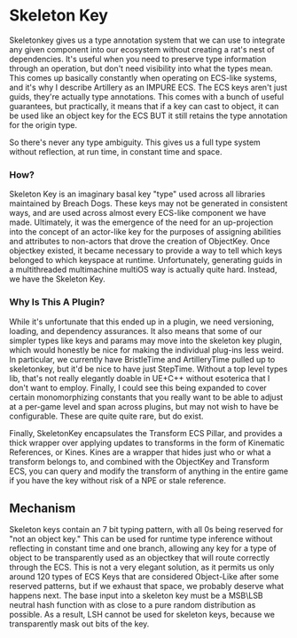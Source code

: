 # Skeleton Key
Skeletonkey gives us a type annotation system that we can use to integrate any given component into our ecosystem without creating a rat's nest of dependencies. It's useful when you need to preserve type information through an operation, but don't need visibility into what the types mean. This comes up basically constantly when operating on ECS-like systems, and it's why I describe Artillery as an IMPURE ECS. The ECS keys aren't just guids, they're actually type annotations. This comes with a bunch of useful guarantees, but practically, it means that if a key can cast to object, it can be used like an object key for the ECS BUT it still retains the type annotation for the origin type.
  
So there's never any type ambiguity. This gives us a full type system without reflection, at run time, in constant time and space.

### How?
Skeleton Key is an imaginary basal key "type" used across all libraries maintained by Breach Dogs. These keys may not be generated in consistent ways, and are used across almost every ECS-like component we have made. Ultimately, it was the emergence of the need for an up-projection into the concept of an actor-like key for the purposes of assigning abilities and attributes to non-actors that drove the creation of ObjectKey. Once objectkey existed, it became necessary to provide a way to tell which keys belonged to which keyspace at runtime. Unfortunately, generating guids in a multithreaded multimachine multiOS way is actually quite hard. Instead, we have the Skeleton Key.

### Why Is This A Plugin?
While it's unfortunate that this ended up in a plugin, we need versioning, loading, and dependency assurances. It also means that some of our simpler types like keys and params may move into the skeleton key plugin, which would honestly be nice for making the individual plug-ins less weird. In particular, we currently have BristleTime and ArtilleryTime pulled up to skeletonkey, but it'd be nice to have just StepTime. Without a top level types lib, that's not really elegantly doable in UE+C++ without esoterica that I don't want to employ. Finally, I could see this being expanded to cover certain monomorphizing constants that you really want to be able to adjust at a per-game level and span across plugins, but may not wish to have be configurable. These are quite quite rare, but do exist.  

Finally, SkeletonKey encapsulates the Transform ECS Pillar, and provides a thick wrapper over applying updates to transforms in the form of Kinematic References, or Kines. Kines are a wrapper that hides just who or what a transform belongs to, and combined with the ObjectKey and Transform ECS, you can query and modify the transform of anything in the entire game if you have the key without risk of a NPE or stale reference.

## Mechanism
Skeleton keys contain an 7 bit typing pattern, with all 0s being reserved for "not an object key." This can be used for runtime type inference without reflecting in constant time and one branch, allowing any key for a type of object to be transparently used as an objectkey that will route correctly through the ECS. This is not a very elegant solution, as it permits us only around 120 types of ECS Keys that are considered Object-Like after some reserved patterns, but if we exhaust that space, we probably deserve what happens next. The base input into a skeleton key must be a MSB\LSB neutral hash function with as close to a pure random distribution as possible. As a result, LSH cannot be used for skeleton keys, because we transparently mask out bits of the key.
